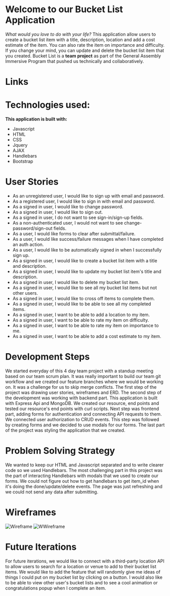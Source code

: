 
# **Welcome to our Bucket List Application**

  _What would you love to do with your life?_
  This application allow users to create a bucket list item with a title, description,
  location and add a cost estimate of the item. You can also rate the item on importance and difficulty. If you change your mind, you can update and delete the bucket list item that you created.
  Bucket List is a **team project** as part of the General Assembly Immersive Program that pushed us technically and collaboratively.


# Links

  []()
  []()


# Technologies used:

**This application is built with:**

*  Javascript
*  HTML
*  CSS
*  Jquery
*  AJAX
*  Handlebars
*  Bootstrap


#  User Stories

*   As an unregistered user, I would like to sign up with email and password.
*   As a registered user, I would like to sign in with email and password.
*   As a signed in user, I would like to change password.
*   As a signed in user, I would like to sign out.
*   As a signed in user, I do not want to see sign-in/sign-up fields.
*   As a non-authenticated user, I would not want to see change-password/sign-out fields.
*   As a user, I would like forms to clear after submittal/failure.
*   As a user, I would like success/failure messages when I have completed an auth action.
*   As a user, I would like to be automatically signed in when I successfully sign up.
*   As a signed in user, I would like to create a bucket list item with a title and description.
*   As a signed in user, I would like to update my bucket list item's title and description.
*   As a signed in user, I would like to delete my bucket list item.
*   As a signed in user, I would like to see all my bucket list items but not other users.
*   As a signed in user, I would like to cross off items to complete them.
*   As a signed in user, I would like to be able to see all my completed items.
*   As a signed in user, I want to be able to add a location to my item.
*   As a signed in user, I want to be able to rate my item on difficulty.
*   As a signed in user, I want to be able to rate my item on importance to me.
*   As a signed in user, I want to be able to add a cost estimate to my item.


# Development Steps

We started everyday of this 4 day team project with a standup meeting based on our team scrum plan. It was really important to build our team git workflow and we created our feature branches where we would be working on. It was a challenge for us to skip merge conflicts.
The first step of the project was drawing user stories, wireframes and ERD. The second step of the development was working with backend part. This application is built with Express Api and MongoDB. We created our resource, end points and tested our resource's end points with curl scripts.
Next step was frontend part, adding forms for authentication and connecting API requests to them. We connected user authorization to CRUD events. This step was followed by creating forms and we decided to use modals for our forms.
The last part of the project was styling the application that we created.


# Problem Solving Strategy

We wanted to keep our HTML and Javascript separated and to write clearer code so we used  Handlebars. The most challenging part in this project was the part of interacting Handlebars with modals that we used to create our forms.
We could not figure out how to get handlebars to get item_id when it's doing the done/update/delete events. The page was just refreshing and we could not send any data after submitting.

# Wireframes

![Wireframe](https://user-images.githubusercontent.com/50851526/68174158-12875580-ff4b-11e9-8195-398bdd31d808.png)
![WWireframe](https://user-images.githubusercontent.com/50851526/68174203-3b0f4f80-ff4b-11e9-9874-a8f600757236.png)


# Future Iterations

For future iterations, we would like to connect with a third-party location API to allow users to search for a location or venue to add to their bucket list items. We would like to add the feature that will randomly give me ideas of things I could put on my bucket list by clicking on a button. I would also like to be able to view other user's bucket lists and to see a cool animation or congratulations popup when I complete an item.
